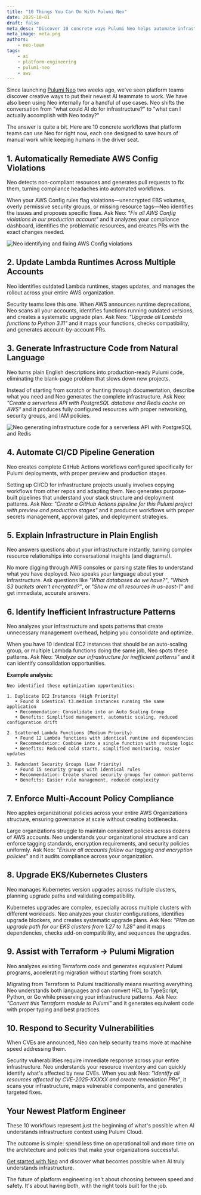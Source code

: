 ```yaml
---
title: "10 Things You Can Do With Pulumi Neo"
date: 2025-10-01
draft: false
meta_desc: "Discover 10 concrete ways Pulumi Neo helps automate infrastructure tasks while keeping humans in control."
meta_image: meta.png
authors:
    - neo-team
tags:
    - ai
    - platform-engineering
    - pulumi-neo
    - aws
---
```


Since launching [Pulumi Neo](/blog/pulumi-neo/) two weeks ago, we've seen platform teams discover creative ways to put their newest AI teammate to work. We have also been using Neo internally for a handful of use cases. Neo shifts the conversation from "what could AI do for infrastructure?" to "what can I actually accomplish with Neo today?"

The answer is quite a bit. Here are 10 concrete workflows that platform teams can use Neo for right now, each one designed to save hours of manual work while keeping humans in the driver seat.

<!--more-->

## 1. Automatically Remediate AWS Config Violations

Neo detects non-compliant resources and generates pull requests to fix them, turning compliance headaches into automated workflows.

When your AWS Config rules flag violations—unencrypted EBS volumes, overly permissive security groups, or missing resource tags—Neo identifies the issues and proposes specific fixes. Ask Neo: *"Fix all AWS Config violations in our production account"* and it analyzes your compliance dashboard, identifies the problematic resources, and creates PRs with the exact changes needed.

![Neo identifying and fixing AWS Config violations](neo-aws-config.png)

## 2. Update Lambda Runtimes Across Multiple Accounts

Neo identifies outdated Lambda runtimes, stages updates, and manages the rollout across your entire AWS organization.

Security teams love this one. When AWS announces runtime deprecations, Neo scans all your accounts, identifies functions running outdated versions, and creates a systematic upgrade plan. Ask Neo: *"Upgrade all Lambda functions to Python 3.11"* and it maps your functions, checks compatibility, and generates account-by-account PRs.

<!-- TODO: Add screenshot or code example -->

## 3. Generate Infrastructure Code from Natural Language

Neo turns plain English descriptions into production-ready Pulumi code, eliminating the blank-page problem that slows down new projects.

Instead of starting from scratch or hunting through documentation, describe what you need and Neo generates the complete infrastructure. Ask Neo: *"Create a serverless API with PostgreSQL database and Redis cache on AWS"* and it produces fully configured resources with proper networking, security groups, and IAM policies.

![Neo generating infrastructure code for a serverless API with PostgreSQL and Redis](neo-postgresql-redis.png)

## 4. Automate CI/CD Pipeline Generation

Neo creates complete GitHub Actions workflows configured specifically for Pulumi deployments, with proper preview and production stages.

Setting up CI/CD for infrastructure projects usually involves copying workflows from other repos and adapting them. Neo generates purpose-built pipelines that understand your stack structure and deployment patterns. Ask Neo: *"Create a GitHub Actions pipeline for this Pulumi project with preview and production stages"* and it produces workflows with proper secrets management, approval gates, and deployment strategies.

<!-- TODO: Add screenshot or code example -->

## 5. Explain Infrastructure in Plain English

Neo answers questions about your infrastructure instantly, turning complex resource relationships into conversational insights (and diagrams!).

No more digging through AWS consoles or parsing state files to understand what you have deployed. Neo speaks your language about your infrastructure. Ask questions like *"What databases do we have?"*, *"Which S3 buckets aren't encrypted?"*, or *"Show me all resources in us-east-1"* and get immediate, accurate answers.

<!-- TODO: Add screenshot or code example -->

## 6. Identify Inefficient Infrastructure Patterns

Neo analyzes your infrastructure and spots patterns that create unnecessary management overhead, helping you consolidate and optimize.

When you have 10 identical EC2 instances that should be an auto-scaling group, or multiple Lambda functions doing the same job, Neo spots these patterns. Ask Neo: *"Analyze our infrastructure for inefficient patterns"* and it can identify consolidation opportunities.

**Example analysis:**

```text
Neo identified these optimization opportunities:

1. Duplicate EC2 Instances (High Priority)
   • Found 8 identical t3.medium instances running the same application
   • Recommendation: Consolidate into an Auto Scaling Group
   • Benefits: Simplified management, automatic scaling, reduced configuration drift

2. Scattered Lambda Functions (Medium Priority)  
   • Found 12 Lambda functions with identical runtime and dependencies
   • Recommendation: Combine into a single function with routing logic
   • Benefits: Reduced cold starts, simplified monitoring, easier updates

3. Redundant Security Groups (Low Priority)
   • Found 15 security groups with identical rules
   • Recommendation: Create shared security groups for common patterns
   • Benefits: Easier rule management, reduced complexity
```

## 7. Enforce Multi-Account Policy Compliance

Neo applies organizational policies across your entire AWS Organizations structure, ensuring governance at scale without creating bottlenecks.

Large organizations struggle to maintain consistent policies across dozens of AWS accounts. Neo understands your organizational structure and can enforce tagging standards, encryption requirements, and security policies uniformly. Ask Neo: *"Ensure all accounts follow our tagging and encryption policies"* and it audits compliance across your organization.

<!-- TODO: Add screenshot or code example -->

## 8. Upgrade EKS/Kubernetes Clusters

Neo manages Kubernetes version upgrades across multiple clusters, planning upgrade paths and validating compatibility.

Kubernetes upgrades are complex, especially across multiple clusters with different workloads. Neo analyzes your cluster configurations, identifies upgrade blockers, and creates systematic upgrade plans. Ask Neo: *"Plan an upgrade path for our EKS clusters from 1.27 to 1.28"* and it maps dependencies, checks add-on compatibility, and sequences the upgrades.

<!-- TODO: Add screenshot or code example -->

## 9. Assist with Terraform → Pulumi Migration

Neo analyzes existing Terraform code and generates equivalent Pulumi programs, accelerating migration without starting from scratch.

Migrating from Terraform to Pulumi traditionally means rewriting everything. Neo understands both languages and can convert HCL to TypeScript, Python, or Go while preserving your infrastructure patterns. Ask Neo: *"Convert this Terraform module to Pulumi"* and it generates equivalent code with proper typing and best practices.

<!-- TODO: Add screenshot or code example -->

## 10. Respond to Security Vulnerabilities

When CVEs are announced, Neo can help security teams move at machine speed addressing them.

Security vulnerabilities require immediate response across your entire infrastructure. Neo understands your resource inventory and can quickly identify what's affected by new CVEs. When you ask Neo: *"Identify all resources affected by CVE-2025-XXXXX and create remediation PRs"*, it scans your infrastructure, maps vulnerable components, and generates targeted fixes.

<!-- TODO: Add screenshot or code example -->

## Your Newest Platform Engineer

These 10 workflows represent just the beginning of what's possible when AI understands infrastructure context using Pulumi Cloud.

The outcome is simple: spend less time on operational toil and more time on the architecture and policies that make your organizations successful.

[Get started with Neo](/docs/pulumi-cloud/neo/) and discover what becomes possible when AI truly understands infrastructure.

The future of platform engineering isn't about choosing between speed and safety. It's about having both, with the right tools built for the job.

